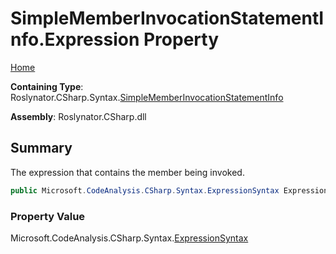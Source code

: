 # SimpleMemberInvocationStatementInfo\.Expression Property

[Home](../../../../../README.md)

**Containing Type**: Roslynator\.CSharp\.Syntax\.[SimpleMemberInvocationStatementInfo](../README.md)

**Assembly**: Roslynator\.CSharp\.dll

## Summary

The expression that contains the member being invoked\.

```csharp
public Microsoft.CodeAnalysis.CSharp.Syntax.ExpressionSyntax Expression { get; }
```

### Property Value

Microsoft\.CodeAnalysis\.CSharp\.Syntax\.[ExpressionSyntax](https://docs.microsoft.com/en-us/dotnet/api/microsoft.codeanalysis.csharp.syntax.expressionsyntax)

